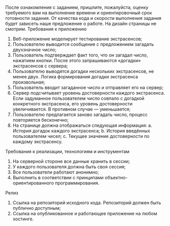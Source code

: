После ознакомления с заданием, пришлите, пожалуйста, оценку требуемого вам на выполнение времени и ориентировочный срок готовности задания.
От качества кода и скорости выполнения задания будет зависеть наше предложение о работе. На дизайн страницы не смотрим.
Требования к приложению  
1. Веб-приложение моделирует тестирование экстрасенсов;
2. Пользователю выводится сообщение с предложением загадать двухзначное число;
3. Пользователь подтверждает факт того, что он загадал число, нажатием кнопки. После этого запрашиваются «догадки» экстрасенсов с сервера;
4. Пользователю выводятся догадки нескольких экстрасенсов, не менее двух. Логика формирования догадки экстрасенса произвольная;
5. Пользователь вводит загаданное число и отправляет его на сервер;
6. Сервер подсчитывает уровень достоверности каждого экстрасенса. Если задуманное пользователем число совпало с догадкой конкретного экстрасенса, его уровень достоверности увеличивается. В противном случае — уменьшается;
7. Пользователю предлагается заново загадать число, процесс повторяется бесконечно;
8. На странице должна отображаться следующая информация:
a. История догадок каждого экстрасенса;
b. История введённых пользователем чисел;
c. Текущее значение достоверности по каждому экстрасенсу.   



Требования к реализации, технологиям и инструментам  
1. На серверной стороне все данные хранить в сессии;
2. У каждого пользователя должна быть своя сессия;
3. Все пользователи работают анонимно;
4. Выполнить в соответствии с принципами объектно-ориентированного программирования.



Релиз
1. Ссылка на репозиторий исходного кода. Репозиторий должен быть публично доступным;
2. Ссылка на опубликованное и работающее приложение на любом хостинге.
